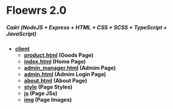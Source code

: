 # Floewrs 2.0
##### Сайт (NodeJS + Express + HTML + CSS + SCSS + TypeScript + JavaScript)
- **[client](./)**
    - **[product.html](./product.html) (Goods Page)**
    - **[index.html](./index.html) (Home Page)**
    - **[admin_manager.html](./admin_manager.html) (Admim Page)**
    - **[admin.html](./admin.html) (Admim Login Page)**
    - **[about.html](./about.html) (About Page)**
    - **[style](./style) (Page Styles)**
    - **[js](./js) (Page JSs)**
    - **[img](./img) (Page Images)**    